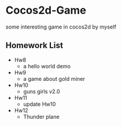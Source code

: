 # Cocos2d-Game
some interesting game in cocos2d by myself
## Homework List
* Hw8
  - a hello world demo
* Hw9
  - a game about gold miner
* Hw10
  - guns girls v2.0 
* Hw11
  - update Hw10
* Hw12
  - Thunder plane